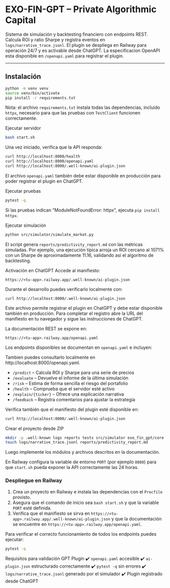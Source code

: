 # EXO-FIN-GPT – Private Algorithmic Capital

Sistema de simulación y backtesting financiero con endpoints REST. Calcula ROI y ratio Sharpe y registra eventos en `logs/narrative_trace.jsonl`. El plugin se despliega en Railway para operación 24/7 y es activable desde ChatGPT.
La especificacion OpenAPI esta disponible en `/openapi.yaml` para registrar el plugin.

---

## Instalación
```bash
python -m venv venv
source venv/bin/activate
pip install -r requirements.txt
```
Nota: el archivo `requirements.txt` instala todas las dependencias, incluido `httpx`, necesario para que las pruebas con `TestClient` funcionen correctamente.

Ejecutar servidor
```bash
bash start.sh
```
Una vez iniciado, verifica que la API responda:
```bash
curl http://localhost:8000/health
curl http://localhost:8000/openapi.yaml
curl http://localhost:8000/.well-known/ai-plugin.json
```
El archivo `openapi.yaml` también debe estar disponible en producción para poder registrar el plugin en ChatGPT.

Ejecutar pruebas
```bash
pytest -q
```
Si las pruebas indican "ModuleNotFoundError: httpx", ejecuta `pip install httpx`.

Ejecutar simulación
```bash
python src/simulator/simulate_market.py
```
El script genera `reports/predictivity_report.md` con las métricas simuladas.
Por ejemplo, una ejecución típica arroja un ROI cercano al 1071% con un Sharpe
de aproximadamente 11.16, validando así el algoritmo de backtesting.

Activación en ChatGPT
Accede al manifiesto:

```
https://<tu-app>.railway.app/.well-known/ai-plugin.json
```
Durante el desarrollo puedes verificarlo localmente con:

```
curl http://localhost:8000/.well-known/ai-plugin.json
```
Este archivo permite registrar el plugin en ChatGPT y debe estar disponible también en producción.
Para completar el registro abre la URL del manifiesto en tu navegador y sigue las instrucciones de ChatGPT.

La documentación REST se expone en:

```
https://<tu-app>.railway.app/openapi.yaml
```
Los endpoints disponibles se documentan en `openapi.yaml` e incluyen:

Tambien puedes consultarlo localmente en http://localhost:8000/openapi.yaml.
- `/predict` – Calcula ROI y Sharpe para una serie de precios
- `/evaluate` – Devuelve el informe de la última simulación
- `/risk` – Estima de forma sencilla el riesgo del portafolio
- `/health` – Comprueba que el servidor esté activo
- `/explain/{ticker}` – Ofrece una explicación narrativa
- `/feedback` – Registra comentarios para ajustar la estrategia

Verifica también que el manifiesto del plugin esté disponible en:

```bash
curl http://localhost:8000/.well-known/ai-plugin.json
```

Crear el proyecto desde ZIP
```bash
mkdir -p .well-known logs reports tests src/simulator exo_fin_gpt/core
touch logs/narrative_trace.jsonl reports/predictivity_report.md
```
Luego implemente los módulos y archivos descritos en la documentación.

En Railway configura la variable de entorno `PORT` (por ejemplo `8080`) para que
`start.sh` pueda exponer la API correctamente las 24 horas.

### Despliegue en Railway
1. Crea un proyecto en Railway e instala las dependencias con el `Procfile` provisto.
2. Asegura que el comando de inicio sea `bash start.sh` y que la variable `PORT` esté definida.
3. Verifica que el manifiesto se sirva en `https://<tu-app>.railway.app/.well-known/ai-plugin.json` y que la documentación se encuentre en `https://<tu-app>.railway.app/openapi.yaml`.

Para verificar el correcto funcionamiento de todos los endpoints puedes ejecutar:
```bash
pytest -q
```

Requisitos para validación GPT Plugin
✔️ `openapi.yaml` accesible
✔️ `ai-plugin.json` estructurado correctamente
✔️ `pytest -q` sin errores
✔️ `logs/narrative_trace.jsonl` generado por el simulador
✔️ Plugin registrado desde ChatGPT

